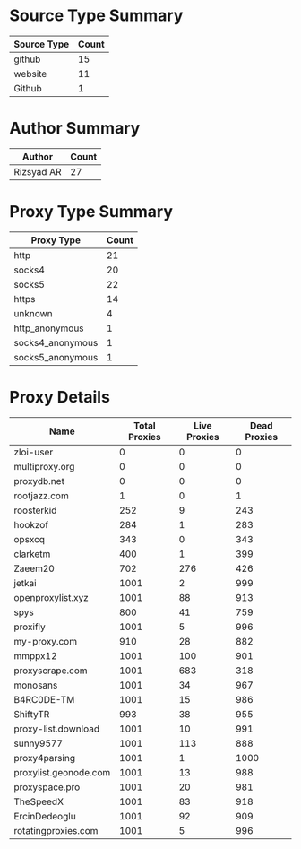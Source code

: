 # Source Type Summary

| Source Type | Count |
|-------------|-------|
| github | 15 |
| website | 11 |
| Github | 1 |


# Author Summary

| Author | Count |
|--------|-------|
| Rizsyad AR | 27 |


# Proxy Type Summary

| Proxy Type | Count |
|------------|-------|
| http | 21 |
| socks4 | 20 |
| socks5 | 22 |
| https | 14 |
| unknown | 4 |
| http_anonymous | 1 |
| socks4_anonymous | 1 |
| socks5_anonymous | 1 |


# Proxy Details

| Name | Total Proxies | Live Proxies | Dead Proxies |
|------|---------------|--------------|---------------|
| zloi-user | 0 | 0 | 0 |
| multiproxy.org | 0 | 0 | 0 |
| proxydb.net | 0 | 0 | 0 |
| rootjazz.com | 1 | 0 | 1 |
| roosterkid | 252 | 9 | 243 |
| hookzof | 284 | 1 | 283 |
| opsxcq | 343 | 0 | 343 |
| clarketm | 400 | 1 | 399 |
| Zaeem20 | 702 | 276 | 426 |
| jetkai | 1001 | 2 | 999 |
| openproxylist.xyz | 1001 | 88 | 913 |
| spys | 800 | 41 | 759 |
| proxifly | 1001 | 5 | 996 |
| my-proxy.com | 910 | 28 | 882 |
| mmppx12 | 1001 | 100 | 901 |
| proxyscrape.com | 1001 | 683 | 318 |
| monosans | 1001 | 34 | 967 |
| B4RC0DE-TM | 1001 | 15 | 986 |
| ShiftyTR | 993 | 38 | 955 |
| proxy-list.download | 1001 | 10 | 991 |
| sunny9577 | 1001 | 113 | 888 |
| proxy4parsing | 1001 | 1 | 1000 |
| proxylist.geonode.com | 1001 | 13 | 988 |
| proxyspace.pro | 1001 | 20 | 981 |
| TheSpeedX | 1001 | 83 | 918 |
| ErcinDedeoglu | 1001 | 92 | 909 |
| rotatingproxies.com | 1001 | 5 | 996 |
